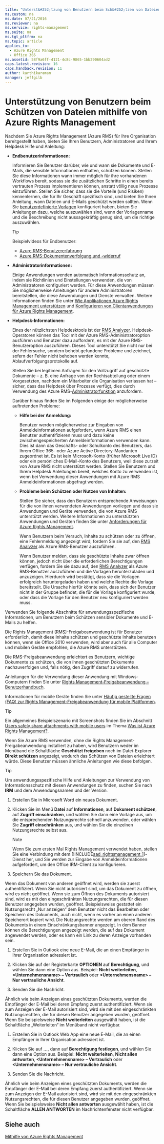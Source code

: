 ```yaml
---
title: "Unterst&#252;tzung von Benutzern beim Sch&#252;tzen von Dateien mithilfe von Azure Rights Management"
ms.custom: na
ms.date: 07/21/2016
ms.reviewer: na
ms.service: rights-management
ms.suite: na
ms.tgt_pltfrm: na
ms.topic: article
applies_to: 
  - Azure Rights Management
  - Office 365
ms.assetid: 58f9a6ff-4121-4c8c-9865-1bb290604ad2
caps.latest.revision: 16
caps.handback.revision: 11
author: karthikaraman
manager: jeffgilb
---
```

# Unterst&#252;tzung von Benutzern beim Sch&#252;tzen von Dateien mithilfe von Azure Rights Management
Nachdem Sie Azure Rights Management (Azure RMS) für Ihre Organisation bereitgestellt haben, bieten Sie Ihren Benutzern, Administratoren und Ihrem Helpdesk Hilfe und Anleitung:

- **Endbenutzerinformationen:**

   Informieren Sie Benutzer darüber, wie und wann sie Dokumente und E-Mails, die sensible Informationen enthalten, schützen können. Stellen Sie diese Informationen wann immer möglich für ihre vorhandenen Workflows bereit, sodass sie die zusätzlichen Schritte in einen bereits vertrauten Prozess implementieren können, anstatt völlig neue Prozesse einzuführen. Stellen Sie sicher, dass sie die Vorteile (und Risiken) kennenlernen, die für Ihr Geschäft spezifisch sind, und bieten Sie Ihnen Anleitung, wann Dateien und E-Mails geschützt werden sollten. Wenn Sie [benutzerdefinierte Vorlagen](http://technet.microsoft.com/library/dn642472.aspx) konfiguriert haben, bieten Sie Anleitungen dazu, welche auszuwählen sind, wenn der Vorlagenname und die Beschreibung nicht aussagekräftig genug sind, um die richtige auszuwählen.

   > [!TIP]
   >    Beispielvideos für Endbenutzer:
   > 
   >    - [Azure RMS-Benutzererfahrung](http://channel9.msdn.com/Series/Information-Protection/Azure-RMS-user-experience)
   >    - [Azure RMS-Dokumentenverfolgung und -widerruf](http://channel9.msdn.com/Series/Information-Protection/Azure-RMS-Document-Tracking-and-Revocation)

- **Administratorinformationen:**

   Einige Anwendungen wenden automatisch Informationsschutz an, indem sie Richtlinien und Einstellungen verwenden, die von Administratoren konfiguriert werden. Für diese Anwendungen müssen Sie möglicherweise Anleitungen für andere Administratoren bereitstellen, die diese Anwendungen und Dienste verwalten. Weitere Informationen finden Sie unter [Wie Applikationen Azure Rights Management unterstützen](../../ems/AADRightsMgmt/How-Applications-Support-Azure-Rights-Management.md) und [Konfigurieren von Clientanwendungen für Azure Rights Management](../../ems/AADRightsMgmt/Configuring-Applications-for-Azure-Rights-Management.md).

- **Helpdesk-Informationen:**

   Eines der nützlichsten Helpdesktools ist der [RMS Analyzer](https://www.microsoft.com/en-us/download/details.aspx?id=46437).   Helpdesk-Operatoren können das Tool mit der Azure RMS-Administratoroption ausführen und Benutzer dazu auffordern, es mit der Azure RMS-Benutzeroption auszuführen. Dieses Tool unterstützt Sie nicht nur bei der Fehlersuche, sondern behebt gefundene Probleme und zeichnet, sofern der Fehler nicht behoben werden konnte, Ablaufverfolgungsprotokolle auf.

   Stellen Sie bei legitimen Anfragen für den Vollzugriff auf geschützte Dokumente – z. B. eine Anfrage von der Rechtsabteilung oder einem Vorgesetzten, nachdem ein Mitarbeiter die Organisation verlassen hat – sicher, dass das Helpdesk über Prozesse verfügt, dies durch Verwendung des Azure RMS-[Administratorfunktion](https://technet.microsoft.com/en-us/library/mt147272.aspx) anzufordern.

   Darüber hinaus finden Sie im Folgenden einige der möglicherweise auftretenden Probleme:

   - **Hilfe bei der Anmeldung:**

      Benutzer werden möglicherweise zur Eingaben von Anmeldeinformationen aufgefordert, wenn Azure RMS einen Benutzer authentifizieren muss und dazu keine zwischengespeicherten Anmeldeinformationen verwenden kann. Dies ist dann das Geschäfts- oder Schulkonto des Benutzers, das Ihrem Office 365- oder Azure Active Directory-Mandanten zugeordnet ist. Es ist kein Microsoft-Konto (früher Microsoft Live ID) oder ein persönliches E-Mail-Konto des Benutzers, weil diese zurzeit von Azure RMS nicht unterstützt werden. Stellen Sie Benutzern und Ihrem Helpdesk Anleitungen bereit, welches Konto zu verwenden ist, wenn bei Verwendung dieser Anwendungen mit Azure RMS Anmeldeinformationen abgefragt werden.

   - **Probleme beim Schützen oder Nutzen von Inhalten:**

      Stellen Sie sicher, dass den Benutzern entsprechende Anweisungen für die von ihnen verwendeten Anwendungen vorliegen und dass sie Anwendungen und Geräte verwenden, die von Azure RMS unterstützt werden. Weitere Informationen zu unterstützten Anwendungen und Geräten finden Sie unter [Anforderungen für Azure Rights Management](../../ems/AADRightsMgmt/Requirements-for-Azure-Rights-Management.md).

      Wenn Benutzern beim Versuch, Inhalte zu schützen oder zu öffnen, eine Fehlermeldung angezeigt wird, fordern Sie sie auf, den [RMS Analyzer](https://www.microsoft.com/en-us/download/details.aspx?id=46437) als Azure RMS-Benutzer auszuführen.

      Wenn Benutzer melden, dass sie geschützte Inhalte zwar öffnen können, jedoch nicht über die erforderlichen Berechtigungen verfügen, fordern Sie sie dazu auf, den [RMS Analyzer](https://www.microsoft.com/en-us/download/details.aspx?id=46437) als Azure RMS-Benutzer auszuführen und die Vorlagen herunterzuladen und anzuzeigen. Hierdurch wird bestätigt, dass sie die Vorlagen erfolgreich heruntergeladen haben und welche Rechte die Vorlage bereitstellt. Die Ursache hierfür könnte sein, dass sich der Benutzer nicht in der Gruppe befindet, die für die Vorlage konfiguriert wurde, oder dass die Vorlage für den Benutzer neu konfiguriert werden muss.

Verwenden Sie folgende Abschnitte für anwendungsspezifische Informationen, um Benutzern beim Schützen sensibler Dokumente und E-Mails zu helfen.

Die Rights Management (RMS)-Freigabeanwendung ist für Benutzer erforderlich, damit diese Inhalte schützen und geschützte Inhalte benutzen können, wenn sie Office 2010 verwenden, wird aber auch für alle Computer und mobilen Geräte empfohlen, die Azure RMS unterstützen.

Die RMS-Freigabeanwendung erleichtert es Benutzern, wichtige Dokumente zu schützen, die von ihnen geschützten Dokumente nachzuverfolgen und, falls nötig, den Zugriff darauf zu widerrufen.

Anleitungen für die Verwendung dieser Anwendung mit Windows-Computern finden Sie unter [Rights Management-Freigabeanwendung – Benutzerhandbuch](http://technet.microsoft.com/library/dn339006.aspx).

Informationen für mobile Geräte finden Sie unter [Häufig gestellte Fragen (FAQ) zur Rights Management-Freigabeanwendung für mobile Plattformen](http://technet.microsoft.com/dn451248).

> [!TIP]
> Ein allgemeines Beispielszenario mit Screenshots finden Sie im Abschnitt [Users safely share attachments with mobile users](../../ems/AADRightsMgmt/What-is-Azure-Rights-Management-.md#BKMK_Example_SharingApp) im Thema [Was ist Azure Rights Management?](../../ems/AADRightsMgmt/What-is-Azure-Rights-Management-.md).

Wenn Sie Azure RMS verwenden, ohne die Rights Management-Freigabeanwendung installiert zu haben, wird Benutzern weder im Menüband die Schaltfläche **Geschützt freigeben** noch im Datei-Explorer **Direkt schützen** angezeigt, wodurch das Schützen von Dateien erleichtert würde. Diese Benutzer müssen ähnliche Anleitungen wie diese befolgen.

> [!TIP]
> Um anwendungsspezifische Hilfe und Anleitungen zur Verwendung von Informationsschutz mit diesen Anwendungen zu finden, suchen Sie nach **IRM** und dem Anwendungsnamen und der Version.

1. Erstellen Sie in Microsoft Word ein neues Dokument.

2. Klicken Sie im Menü **Datei** auf **Informationen**, auf **Dokument schützen**, auf **Zugriff einschränken**, und wählen Sie dann eine Vorlage aus, um die entsprechenden Nutzungsrechte schnell anzuwenden, oder wählen Sie **Zugriff einschränken** aus, und wählen Sie die einzelnen Nutzungsrechte selbst aus.

   > [!NOTE]
   >    Wenn Sie zum ersten Mal Rights Management verwendet haben, stellen Sie eine Verbindung mit dem [!INCLUDE[aad_rightsmanagement_1](../../ems/AADRightsMgmt/includes/aad_rightsmanagement_1_md.md)]-Dienst her, und Sie werden zur Eingabe von Anmeldeinformationen aufgefordert, um den Office IRM-Client zu konfigurieren.

3. Speichern Sie das Dokument.

Wenn das Dokument von anderen geöffnet wird, werden sie zuerst authentifiziert. Wenn Sie nicht autorisiert sind, um das Dokument zu öffnen, wird es nicht geöffnet. Wenn sie zum Öffnen des Dokuments autorisiert sind, wird es mit den eingeschränkten Nutzungsrechten, die für diesen Benutzer angegeben wurden, geöffnet. Beispielsweise gestattet ein Nutzungsrecht „Nur anzeigen“ dem Benutzer nicht das Bearbeiten oder Speichern des Dokuments, auch nicht, wenn es vorher an einen anderen Speicherort kopiert wird. Die Nutzungsrechte werden am oberen Rand des Dokuments in einem Einschränkungsbanner angezeigt. In dem Banner können die Berechtigungen angezeigt werden, die auf das Dokument angewendet werden, oder es kann ein Link zu deren Anzeige vorhanden sein.

1. Erstellen Sie in Outlook eine neue E-Mail, die an einen Empfänger in Ihrer Organisation adressiert ist.

2. Klicken Sie auf der Registerkarte **OPTIONEN** auf **Berechtigung**, und wählen Sie dann eine Option aus. Beispiel: **Nicht weiterleiten**, **&lt;Unternehmensname&gt; – Vertraulich** oder **&lt;Unternehmensname&gt; – Nur vertrauliche Ansicht**.

3. Senden Sie die Nachricht.

Ähnlich wie beim Anzeigen eines geschützten Dokuments, werden die Empfänger der E-Mail bei deren Empfang zuerst authentifiziert. Wenn sie zum Anzeigen der E-Mail autorisiert sind, wird sie mit den eingeschränkten Nutzungsrechten, die für diesen Benutzer angegeben wurden, geöffnet. Wenn Sie beispielsweise **Nicht weiterleiten** ausgewählt haben, ist die Schaltfläche „Weiterleiten“ im Menüband nicht verfügbar.

1. Erstellen Sie in Outlook Web App eine neue E-Mail, die an einen Empfänger in Ihrer Organisation adressiert ist.

2. Klicken Sie auf **...**, dann auf **Berechtigung festlegen**, und wählen Sie dann eine Option aus. Beispiel: **Nicht weiterleiten**, **Nicht allen antworten**, **&lt;Unternehmensname&gt; – Vertraulich** oder **&lt;Unternehmensname&gt; – Nur vertrauliche Ansicht**.

3. Senden Sie die Nachricht.

Ähnlich wie beim Anzeigen eines geschützten Dokuments, werden die Empfänger der E-Mail bei deren Empfang zuerst authentifiziert. Wenn sie zum Anzeigen der E-Mail autorisiert sind, wird sie mit den eingeschränkten Nutzungsrechten, die für diesen Benutzer angegeben wurden, geöffnet. Wenn Sie beispielsweise **Nicht allen antworten** ausgewählt haben, ist die Schaltfläche **ALLEN ANTWORTEN** im Nachrichtenfenster nicht verfügbar.

## Siehe auch
[Mithilfe von Azure Rights Management](../../ems/AADRightsMgmt/Using-Azure-Rights-Management.md)

